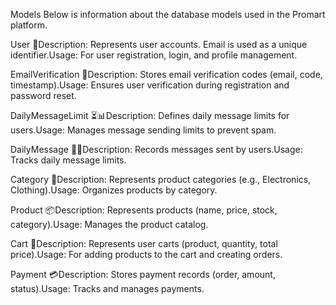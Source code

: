 Models
Below is information about the database models used in the Promart platform.


User 👤Description: Represents user accounts. Email is used as a unique identifier.Usage: For user registration, login, and profile management.

EmailVerification 📧Description: Stores email verification codes (email, code, timestamp).Usage: Ensures user verification during registration and password reset.

DailyMessageLimit ⏳📊Description: Defines daily message limits for users.Usage: Manages message sending limits to prevent spam.

DailyMessage 📩⏰Description: Records messages sent by users.Usage: Tracks daily message limits.

Category 📂Description: Represents product categories (e.g., Electronics, Clothing).Usage: Organizes products by category.

Product 📦Description: Represents products (name, price, stock, category).Usage: Manages the product catalog.

Cart 🛒Description: Represents user carts (product, quantity, total price).Usage: For adding products to the cart and creating orders.

Payment 💳Description: Stores payment records (order, amount, status).Usage: Tracks and manages payments.


